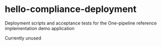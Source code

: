 # hello-compliance-deployment
Deployment scripts and acceptance tests for the One-pipeline reference implementation demo application

Currently unused
